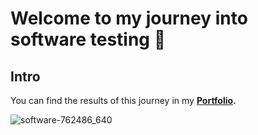 # Welcome to my journey into software testing 👋

## Intro

You can find the results of this journey in my **[Portfolio](https://github.com/s-magda/Portfolio).**

![software-762486_640](https://github.com/user-attachments/assets/61f12deb-0075-46a0-94b9-f299aef9ad72)


